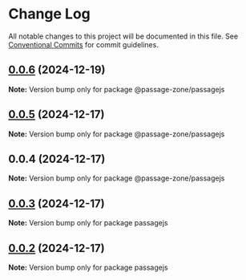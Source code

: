 # Change Log

All notable changes to this project will be documented in this file.
See [Conventional Commits](https://conventionalcommits.org) for commit guidelines.

## [0.0.6](https://github.com/ECHOAD/passagejs/compare/@passage-zone/passagejs@0.0.5...@passage-zone/passagejs@0.0.6) (2024-12-19)

**Note:** Version bump only for package @passage-zone/passagejs

## [0.0.5](https://github.com/ECHOAD/passagejs/compare/@passage-zone/passagejs@0.0.4...@passage-zone/passagejs@0.0.5) (2024-12-17)

**Note:** Version bump only for package @passage-zone/passagejs

## 0.0.4 (2024-12-17)

**Note:** Version bump only for package @passage-zone/passagejs

## [0.0.3](https://github.com/ECHOAD/passagejs/compare/passagejs@0.0.2...passagejs@0.0.3) (2024-12-17)

**Note:** Version bump only for package passagejs

## [0.0.2](https://github.com/ECHOAD/passagejs/compare/passagejs@0.0.2...passagejs@0.0.2) (2024-12-17)

**Note:** Version bump only for package passagejs
